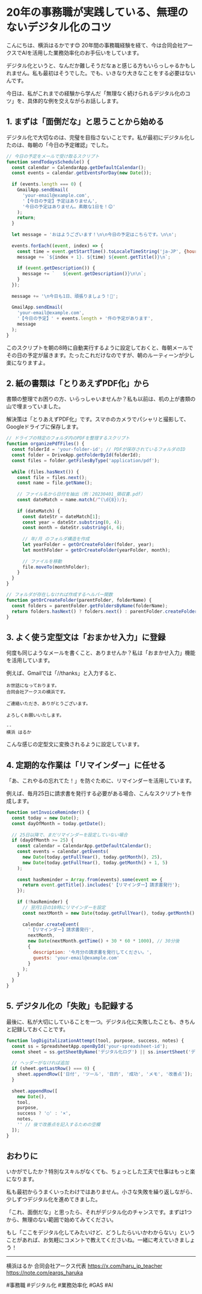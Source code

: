 # 20年の事務職が実践している、無理のないデジタル化のコツ

こんにちは、横浜はるかです😊 20年間の事務職経験を経て、今は合同会社アークスでAIを活用した業務効率化のお手伝いをしています。

デジタル化というと、なんだか難しそうだなぁと感じる方もいらっしゃるかもしれません。私も最初はそうでした。でも、いきなり大きなことをする必要はないんです。

今日は、私がこれまでの経験から学んだ「無理なく続けられるデジタル化のコツ」を、具体的な例を交えながらお話しします。

## 1. まずは「面倒だな」と思うことから始める

デジタル化で大切なのは、完璧を目指さないことです。私が最初にデジタル化したのは、毎朝の「今日の予定確認」でした。

```javascript
// 今日の予定をメールで受け取るスクリプト
function sendTodaysSchedule() {
  const calendar = CalendarApp.getDefaultCalendar();
  const events = calendar.getEventsForDay(new Date());
  
  if (events.length === 0) {
    GmailApp.sendEmail(
      'your-email@example.com',
      '【今日の予定】予定はありません',
      '今日の予定はありません。素敵な1日を！😊'
    );
    return;
  }
  
  let message = 'おはようございます！\n\n今日の予定はこちらです。\n\n';
  
  events.forEach((event, index) => {
    const time = event.getStartTime().toLocaleTimeString('ja-JP', {hour: '2-digit', minute:'2-digit'});
    message += `${index + 1}. ${time} ${event.getTitle()}\n`;
    
    if (event.getDescription()) {
      message += `   ${event.getDescription()}\n\n`;
    }
  });
  
  message += '\n今日も1日、頑張りましょう！💪';
  
  GmailApp.sendEmail(
    'your-email@example.com',
    '【今日の予定】' + events.length + '件の予定があります',
    message
  );
}
```

このスクリプトを朝の8時に自動実行するように設定しておくと、毎朝メールでその日の予定が届きます。たったこれだけなのですが、朝のルーティーンが少し楽になりますよ。

## 2. 紙の書類は「とりあえずPDF化」から

書類の整理でお困りの方、いらっしゃいませんか？私も以前は、机の上が書類の山で埋まっていました。

解決策は「とりあえずPDF化」です。スマホのカメラでパシャリと撮影して、Googleドライブに保存します。

```javascript
// ドライブの特定のフォルダ内のPDFを整理するスクリプト
function organizePdfFiles() {
  const folderId = 'your-folder-id'; // PDFが保存されているフォルダのID
  const folder = DriveApp.getFolderById(folderId);
  const files = folder.getFilesByType('application/pdf');
  
  while (files.hasNext()) {
    const file = files.next();
    const name = file.getName();
    
    // ファイル名から日付を抽出（例：20230401_領収書.pdf）
    const dateMatch = name.match(/^(\d{8})/);
    
    if (dateMatch) {
      const dateStr = dateMatch[1];
      const year = dateStr.substring(0, 4);
      const month = dateStr.substring(4, 6);
      
      // 年/月 のフォルダ構造を作成
      let yearFolder = getOrCreateFolder(folder, year);
      let monthFolder = getOrCreateFolder(yearFolder, month);
      
      // ファイルを移動
      file.moveTo(monthFolder);
    }
  }
}

// フォルダが存在しなければ作成するヘルパー関数
function getOrCreateFolder(parentFolder, folderName) {
  const folders = parentFolder.getFoldersByName(folderName);
  return folders.hasNext() ? folders.next() : parentFolder.createFolder(folderName);
}
```

## 3. よく使う定型文は「おまかせ入力」に登録

何度も同じようなメールを書くこと、ありませんか？私は「おまかせ入力」機能を活用しています。

例えば、Gmailでは「//thanks」と入力すると、

```
お世話になっております。
合同会社アークスの横浜です。

ご連絡いただき、ありがとうございます。

よろしくお願いいたします。

-- 
横浜 はるか
```

こんな感じの定型文に変換されるように設定しています。

## 4. 定期的な作業は「リマインダー」に任せる

「あ、これやるの忘れてた！」を防ぐために、リマインダーを活用しています。

例えば、毎月25日に請求書を発行する必要がある場合、こんなスクリプトを作成します。

```javascript
function setInvoiceReminder() {
  const today = new Date();
  const dayOfMonth = today.getDate();
  
  // 25日以降で、まだリマインダーを設定していない場合
  if (dayOfMonth >= 25) {
    const calendar = CalendarApp.getDefaultCalendar();
    const events = calendar.getEvents(
      new Date(today.getFullYear(), today.getMonth(), 25),
      new Date(today.getFullYear(), today.getMonth() + 1, 5)
    );
    
    const hasReminder = Array.from(events).some(event => {
      return event.getTitle().includes('【リマインダー】請求書発行');
    });
    
    if (!hasReminder) {
      // 翌月1日の10時にリマインダーを設定
      const nextMonth = new Date(today.getFullYear(), today.getMonth() + 1, 1, 10, 0);
      
      calendar.createEvent(
        '【リマインダー】請求書発行',
        nextMonth,
        new Date(nextMonth.getTime() + 30 * 60 * 1000), // 30分後
        {
          description: '今月分の請求書を発行してください。',
          guests: 'your-email@example.com'
        }
      );
    }
  }
}
```

## 5. デジタル化の「失敗」も記録する

最後に、私が大切にしていることを一つ。デジタル化に失敗したことも、きちんと記録しておくことです。

```javascript
function logDigitalizationAttempt(tool, purpose, success, notes) {
  const ss = SpreadsheetApp.openById('your-spreadsheet-id');
  const sheet = ss.getSheetByName('デジタル化ログ') || ss.insertSheet('デジタル化ログ');
  
  // ヘッダーがなければ追加
  if (sheet.getLastRow() === 0) {
    sheet.appendRow(['日付', 'ツール', '目的', '成功', 'メモ', '改善点']);
  }
  
  sheet.appendRow([
    new Date(),
    tool,
    purpose,
    success ? '○' : '×',
    notes,
    '' // 後で改善点を記入するための空欄
  ]);
}
```

## おわりに

いかがでしたか？特別なスキルがなくても、ちょっとした工夫で仕事はもっと楽になります。

私も最初からうまくいったわけではありません。小さな失敗を繰り返しながら、少しずつデジタル化を進めてきました。

「これ、面倒だな」と思ったら、それがデジタル化のチャンスです。まずは1つから、無理のない範囲で始めてみてください。

もし「ここをデジタル化してみたいけど、どうしたらいいかわからない」ということがあれば、お気軽にコメントで教えてくださいね。一緒に考えていきましょう！

---
横浜はるか
合同会社アークス代表
https://x.com/haru_jp_teacher
https://note.com/earqs_haruka

#事務職 #デジタル化 #業務効率化 #GAS #AI

